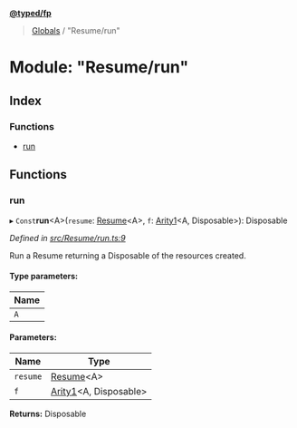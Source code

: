 **[@typed/fp](../README.md)**

> [Globals](../globals.md) / "Resume/run"

# Module: "Resume/run"

## Index

### Functions

* [run](_resume_run_.md#run)

## Functions

### run

▸ `Const`**run**\<A>(`resume`: [Resume](_resume_resume_.md#resume)\<A>, `f`: [Arity1](_common_types_.md#arity1)\<A, Disposable>): Disposable

*Defined in [src/Resume/run.ts:9](https://github.com/TylorS/typed-fp/blob/ac98ca1/src/Resume/run.ts#L9)*

Run a Resume returning a Disposable of the resources created.

#### Type parameters:

Name |
------ |
`A` |

#### Parameters:

Name | Type |
------ | ------ |
`resume` | [Resume](_resume_resume_.md#resume)\<A> |
`f` | [Arity1](_common_types_.md#arity1)\<A, Disposable> |

**Returns:** Disposable
